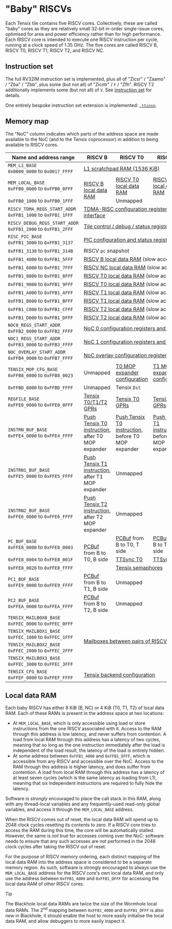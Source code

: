 # "Baby" RISCVs

Each Tensix tile contains five RISCV cores. Collectively, these are called "baby" cores as they are relatively small 32-bit in-order single-issue cores, optimised for area and power efficiency rather than for high performance. Each RISCV core is intended to execute one RISCV instruction per cycle, running at a clock speed of 1.35 GHz. The five cores are called RISCV B, RISCV T0, RISCV T1, RISCV T2, and RISCV NC.

## Instruction set

The full RV32IM instruction set is implemented, plus all of "Zicsr" / "Zaamo" / "Zba" / "Zbb", plus some (but not all) of "Zicntr" / `F` / "Zfh". RISCV T2 additionally implements some (but not all) of `V`. See [instruction set](InstructionSet.md) for details.

One entirely bespoke instruction set extension is implemented: [`.ttinsn`](PushTensixInstruction.md#ttinsn-instruction-set-extension).

## Memory map

The "NoC" column indicates which parts of the address space are made available to the NoC (and to the Tensix coprocessor) in addition to being available to RISCV cores.

<table><thead><tr><th>Name and address range</th><th>RISCV&nbsp;B</th><th>RISCV&nbsp;T0</th><th>RISCV&nbsp;T1</th><th>RISCV&nbsp;T2</th><th>RISCV&nbsp;NC</th><th>NoC</th></tr></thead>
<tr><td><code>MEM_L1_BASE</code><br/><code>0x0000_0000</code> to <code>0x0017_FFFF</code></td><td colspan="6"><a href="../L1.md">L1 scratchpad RAM (1536 KiB)</a></td></tr>
<tr><td><code>MEM_LOCAL_BASE</code><br/><code>0xFFB0_0000</code> to <code>0xFFB0_0FFF</code></td><td rowspan="2"><a href="README.md#local-data-ram">RISCV B local data RAM</a></td><td><a href="README.md#local-data-ram">RISCV T0 local data RAM</a></td><td><a href="README.md#local-data-ram">RISCV T1 local data RAM</a></td><td><a href="README.md#local-data-ram">RISCV T2 local data RAM</a></td><td rowspan="2"><a href="README.md#local-data-ram">RISCV NC local data RAM</a></td><td rowspan="2">Unmapped</td></tr>
<tr><td><code>0xFFB0_1000</code> to <code>0xFFB0_1FFF</code></td><td colspan="3">Unmapped</td></tr>
<tr><td><code>RISCV_TDMA_REGS_START_ADDR</code><br/><code>0xFFB1_1000</code> to <code>0xFFB1_1FFF</code></td><td colspan="4"><a href="../TDMA-RISC.md">TDMA-RISC configuration registers and command interface</a></td><td colspan="2">Unmapped</td></tr>
<tr><td><code>RISCV_DEBUG_REGS_START_ADDR</code><br/><code>0xFFB1_2000</code> to <code>0xFFB1_2FFF</code></td><td colspan="6"><a href="../TileControlDebugStatus.md">Tile control / debug / status registers</a></td></tr>
<tr><td><code>RISC_PIC_BASE</code><br/><code>0xFFB1_3000</code> to <code>0xFFB1_3137</code></td><td colspan="6"><a href="../PIC.md">PIC configuration and status registers</a></td></tr>
<tr><td><code>0xFFB1_3138</code> to <code>0xFFB1_314B</code></td><td colspan="6">RISCV <code>pc</code> snapshot</td></tr>
<tr><td><code>0xFFB1_4000</code> to <code>0xFFB1_5FFF</code></td><td colspan="6"><a href="README.md#local-data-ram">RISCV B local data RAM</a> (slow access path)</td></tr>
<tr><td><code>0xFFB1_6000</code> to <code>0xFFB1_7FFF</code></td><td colspan="6"><a href="README.md#local-data-ram">RISCV NC local data RAM</a> (slow access path)</td></tr>
<tr><td><code>0xFFB1_8000</code> to <code>0xFFB1_8FFF</code></td><td colspan="6"><a href="README.md#local-data-ram">RISCV T0 local data RAM</a> (slow access path)</td></tr>
<tr><td><code>0xFFB1_9000</code> to <code>0xFFB1_9FFF</code></td><td colspan="6"><a href="README.md#local-data-ram">RISCV T0 local data RAM</a> (slow access path)</td></tr>
<tr><td><code>0xFFB1_A000</code> to <code>0xFFB1_AFFF</code></td><td colspan="6"><a href="README.md#local-data-ram">RISCV T1 local data RAM</a> (slow access path)</td></tr>
<tr><td><code>0xFFB1_B000</code> to <code>0xFFB1_BFFF</code></td><td colspan="6"><a href="README.md#local-data-ram">RISCV T1 local data RAM</a> (slow access path)</td></tr>
<tr><td><code>0xFFB1_C000</code> to <code>0xFFB1_CFFF</code></td><td colspan="6"><a href="README.md#local-data-ram">RISCV T2 local data RAM</a> (slow access path)</td></tr>
<tr><td><code>0xFFB1_D000</code> to <code>0xFFB1_DFFF</code></td><td colspan="6"><a href="README.md#local-data-ram">RISCV T2 local data RAM</a> (slow access path)</td></tr>
<tr><td><code>NOC0_REGS_START_ADDR</code><br/><code>0xFFB2_0000</code> to <code>0xFFB2_FFFF</code></td><td colspan="6"><a href="../../NoC/MemoryMap.md">NoC 0 configuration registers and command interface</a></td></tr>
<tr><td><code>NOC1_REGS_START_ADDR</code><br/><code>0xFFB3_0000</code> to <code>0xFFB3_FFFF</code></td><td colspan="6"><a href="../../NoC/MemoryMap.md">NoC 1 configuration registers and command interface</a></td></tr>
<tr><td><code>NOC_OVERLAY_START_ADDR</code><br/><code>0xFFB4_0000</code> to <code>0xFFB7_FFFF</code></td><td colspan="6"><a href="../../NoC/Overlay/README.md">NoC overlay configuration registers and command interface</a></td></tr>
<tr><td><code>TENSIX_MOP_CFG_BASE</code><br/><code>0xFFB8_0000</code> to <code>0xFFB8_0023</code></td><td>Unmapped</td><td><a href="../TensixCoprocessor/MOPExpander.md#configuration">T0 MOP expander configuration</a></td><td><a href="../TensixCoprocessor/MOPExpander.md#configuration">T1 MOP expander configuration</a></td><td><a href="../TensixCoprocessor/MOPExpander.md#configuration">T2 MOP expander configuration</a></td><td colspan="2">Unmapped</td></tr>
<tr><td><code>0xFFBD_8000</code> to <code>0xFFBD_FFFF</code></td><td>Unmapped</td><td colspan="3">Tensix <code>Dst</code></td><td colspan="2">Unmapped</td></tr>
<tr><td><code>REGFILE_BASE</code><br/><code>0xFFE0_0000</code> to <code>0xFFE0_0FFF</code></td><td><a href="../TensixCoprocessor/ScalarUnit.md#gprs">Tensix T0/T1/T2 GPRs</a></td><td><a href="../TensixCoprocessor/ScalarUnit.md#gprs">Tensix T0 GPRs</a></td><td><a href="../TensixCoprocessor/ScalarUnit.md#gprs">Tensix T1 GPRs</a></td><td><a href="../TensixCoprocessor/ScalarUnit.md#gprs">Tensix T2 GPRs</a></td><td colspan="2">Unmapped</td></tr>
<tr><td><code>INSTRN_BUF_BASE</code><br/><code>0xFFE4_0000</code> to <code>0xFFE4_FFFF</code></td><td><a href="PushTensixInstruction.md">Push Tensix T0 instruction</a>, after T0 MOP expander</td><td><a href="PushTensixInstruction.md">Push Tensix T0 instruction</a>, before T0 MOP expander</td><td><a href="PushTensixInstruction.md">Push Tensix T1 instruction</a>, before T1 MOP expander</td><td><a href="PushTensixInstruction.md">Push Tensix T2 instruction</a>, before T2 MOP expander</td><td colspan="2">Unmapped</td></tr>
<tr><td><code>INSTRN1_BUF_BASE</code><br/><code>0xFFE5_0000</code> to <code>0xFFE5_FFFF</code></td><td><a href="PushTensixInstruction.md">Push Tensix T1 instruction</a>, after T1 MOP expander</td><td colspan="5">Unmapped</td></tr>
<tr><td><code>INSTRN2_BUF_BASE</code><br/><code>0xFFE6_0000</code> to <code>0xFFE6_FFFF</code></td><td><a href="PushTensixInstruction.md">Push Tensix T2 instruction</a>, after T2 MOP expander</td><td colspan="5">Unmapped</td></tr>
<tr><td><code>PC_BUF_BASE</code><br/><code>0xFFE8_0000</code> to <code>0xFFE8_0003</code></td><td rowspan="3"><a href="PCBufs.md">PCBuf</a> from B to T0, B side</td><td><a href="PCBufs.md">PCBuf</a> from B to T0, T side</td><td><a href="PCBufs.md">PCBuf</a> from B to T1, T side</td><td><a href="PCBufs.md">PCBuf</a> from B to T2, T side</td><td colspan="2" rowspan="3">Unmapped</td></tr>
<tr><td><code>0xFFE8_0004</code> to <code>0xFFE8_001F</code></td><td><a href="TTSync.md">TTSync T0</a></td><td><a href="TTSync.md">TTSync T1</a></td><td><a href="TTSync.md">TTSync T2</a></td></tr>
<tr><td><code>0xFFE8_0020</code> to <code>0xFFE8_FFFF</code></td><td colspan="3"><a href="../TensixCoprocessor/SyncUnit.md#semaphores">Tensix semaphores</a></td></tr>
<tr><td><code>PC1_BUF_BASE</code><br/><code>0xFFE9_0000</code> to <code>0xFFE9_FFFF</code></td><td><a href="PCBufs.md">PCBuf</a> from B to T1, B side</td><td colspan="5">Unmapped</td></tr>
<tr><td><code>PC2_BUF_BASE</code><br/><code>0xFFEA_0000</code> to <code>0xFFEA_FFFF</code></td><td><a href="PCBufs.md">PCBuf</a> from B to T2, B side</td><td colspan="5">Unmapped</td></tr>
<tr><td><code>TENSIX_MAILBOX0_BASE</code><br/><code>0xFFEC_0000</code> to <code>0xFFEC_0FFF</code></td><td colspan="4" rowspan="4"><a href="Mailboxes.md">Mailboxes between pairs of RISCV cores</a></td><td colspan="2" rowspan="4">Unmapped</td></tr>
<tr><td><code>TENSIX_MAILBOX1_BASE</code><br/><code>0xFFEC_1000</code> to <code>0xFFEC_1FFF</code></td></tr>
<tr><td><code>TENSIX_MAILBOX2_BASE</code><br/><code>0xFFEC_2000</code> to <code>0xFFEC_2FFF</code></td></tr>
<tr><td><code>TENSIX_MAILBOX3_BASE</code><br/><code>0xFFEC_3000</code> to <code>0xFFEC_3FFF</code></td></tr>
<tr><td><code>TENSIX_CFG_BASE</code><br/><code>0xFFEF_0000</code> to <code>0xFFEF_FFFF</code></td><td colspan="4"><a href="../TensixCoprocessor/BackendConfiguration.md">Tensix backend configuration</a></td><td colspan="2">Unmapped</td></tr>
</table>

## Local data RAM

Each baby RISCV has either 8 KiB (B, NC) or 4 KiB (T0, T1, T2) of local data RAM. Each of these RAMs is present in the address space at two locations:
* At `MEM_LOCAL_BASE`, which is only accessible using load or store instructions from the one RISCV associated with it. Access to the RAM through this address is low latency, and never suffers from contention. A load from local RAM through this address has a latency of two cycles, meaning that so long as the one instruction immediately after the load is independent of the load result, the latency of the load is entirely hidden.
* At some address between `0xFFB1_4000` and `0xFFB1_DFFF`, which is accessible from any RISCV and accessible over the NoC. Access to the RAM through this address is higher latency, and does suffer from contention. A load from local RAM through this address has a latency of at least seven cycles (which is the same latency as loading from L1), meaning that six independent instructions are required to fully hide the latency.

Software is _strongly_ encouraged to place the call stack in this RAM, along with any thread-local variables and any frequently-used read-only global variables, and access it through the `MEM_LOCAL_BASE` address.

When the RISCV comes out of reset, the local data RAM will spend up to 2048 clock cycles resetting its contents to zero. If a RISCV core tries to access the RAM during this time, the core will be automatically stalled. However, the same is _not_ true for accesses coming over the NoC: software needs to ensure that any such accesses are not performed in the 2048 clock cycles after taking the RISCV out of reset.

For the purpose of RISCV memory ordering, each distinct mapping of the local data RAM into the address space is considered to be a separate memory region. As such, software is strongly encouraged to always use the `MEM_LOCAL_BASE` address for the RISCV core's own local data RAM, and only use the address between `0xFFB1_4000` and `0xFFB1_DFFF` for accessing the local data RAM of other RISCV cores.

> [!TIP]
> The Blackhole local data RAMs are twice the size of the Wormhole local data RAMs. The 2<sup>nd</sup> mapping between `0xFFB1_4000` and `0xFFB1_DFFF` is also new in Blackhole; it should enable the host to more easily initialise the local data RAM, and allow debuggers to more easily inspect it.

